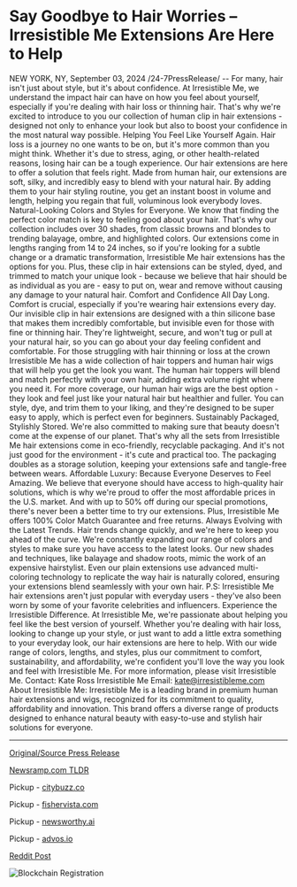 # Say Goodbye to Hair Worries – Irresistible Me Extensions Are Here to Help

NEW YORK, NY, September 03, 2024 /24-7PressRelease/ -- For many, hair isn't just about style, but it's about confidence. At Irresistible Me, we understand the impact hair can have on how you feel about yourself, especially if you're dealing with hair loss or thinning hair. That's why we're excited to introduce to you our collection of human clip in hair extensions - designed not only to enhance your look but also to boost your confidence in the most natural way possible.  Helping You Feel Like Yourself Again.  Hair loss is a journey no one wants to be on, but it's more common than you might think. Whether it's due to stress, aging, or other health-related reasons, losing hair can be a tough experience. Our hair extensions are here to offer a solution that feels right. Made from human hair, our extensions are soft, silky, and incredibly easy to blend with your natural hair. By adding them to your hair styling routine, you get an instant boost in volume and length, helping you regain that full, voluminous look everybody loves.  Natural-Looking Colors and Styles for Everyone.  We know that finding the perfect color match is key to feeling good about your hair. That's why our collection includes over 30 shades, from classic browns and blondes to trending balayage, ombre, and highlighted colors. Our extensions come in lengths ranging from 14 to 24 inches, so if you're looking for a subtle change or a dramatic transformation, Irresistible Me hair extensions has the options for you. Plus, these clip in hair extensions can be styled, dyed, and trimmed to match your unique look - because we believe that hair should be as individual as you are - easy to put on, wear and remove without causing any damage to your natural hair.  Comfort and Confidence All Day Long.  Comfort is crucial, especially if you're wearing hair extensions every day. Our invisible clip in hair extensions are designed with a thin silicone base that makes them incredibly comfortable, but invisible even for those with fine or thinning hair. They're lightweight, secure, and won't tug or pull at your natural hair, so you can go about your day feeling confident and comfortable.  For those struggling with hair thinning or loss at the crown Irresistible Me has a wide collection of hair toppers and human hair wigs that will help you get the look you want. The human hair toppers will blend and match perfectly with your own hair, adding extra volume right where you need it. For more coverage, our human hair wigs are the best option - they look and feel just like your natural hair but healthier and fuller. You can style, dye, and trim them to your liking, and they're designed to be super easy to apply, which is perfect even for beginners.  Sustainably Packaged, Stylishly Stored.  We're also committed to making sure that beauty doesn't come at the expense of our planet. That's why all the sets from Irresistible Me hair extensions come in eco-friendly, recyclable packaging. And it's not just good for the environment - it's cute and practical too. The packaging doubles as a storage solution, keeping your extensions safe and tangle-free between wears.  Affordable Luxury: Because Everyone Deserves to Feel Amazing.  We believe that everyone should have access to high-quality hair solutions, which is why we're proud to offer the most affordable prices in the U.S. market. And with up to 50% off during our special promotions, there's never been a better time to try our extensions. Plus, Irresistible Me offers 100% Color Match Guarantee and free returns.  Always Evolving with the Latest Trends.  Hair trends change quickly, and we're here to keep you ahead of the curve. We're constantly expanding our range of colors and styles to make sure you have access to the latest looks. Our new shades and techniques, like balayage and shadow roots, mimic the work of an expensive hairstylist. Even our plain extensions use advanced multi-coloring technology to replicate the way hair is naturally colored, ensuring your extensions blend seamlessly with your own hair.  P.S: Irresistible Me hair extensions aren't just popular with everyday users - they've also been worn by some of your favorite celebrities and influencers.   Experience the Irresistible Difference.  At Irresistible Me, we're passionate about helping you feel like the best version of yourself. Whether you're dealing with hair loss, looking to change up your style, or just want to add a little extra something to your everyday look, our hair extensions are here to help. With our wide range of colors, lengths, and styles, plus our commitment to comfort, sustainability, and affordability, we're confident you'll love the way you look and feel with Irresistible Me.  For more information, please visit Irresistible Me.  Contact: Kate Ross Irresistible Me Email: kate@irresistibleme.com  About Irresistible Me:  Irresistible Me is a leading brand in premium human hair extensions and wigs, recognized for its commitment to quality, affordability and innovation. This brand offers a diverse range of products designed to enhance natural beauty with easy-to-use and stylish hair solutions for everyone. 

---

[Original/Source Press Release](https://www.24-7pressrelease.com/press-release/513963/say-goodbye-to-hair-worries-irresistible-me-extensions-are-here-to-help)
                    

[Newsramp.com TLDR](https://newsramp.com/curated-news/irresistible-me-introduces-human-hair-extensions-collection/6c2a565b40a9419f89c16db79eeec9ae) 


Pickup - [citybuzz.co](https://citybuzz.co/2024/09/03/irresistible-me-revolutionizes-hair-enhancement-with-innovative-extensions-and-wigs)

Pickup - [fishervista.com](https://fishervista.com/en/irresistible-me-introduces-advanced-hair-extensions-for-confidence-and-style/20246465)

Pickup - [newsworthy.ai](https://newsworthy.ai/en/irresistible-me-launches-innovative-hair-extension-line-to-address-hair-loss-and-boost-confidence/20246465)

Pickup - [advos.io](https://advos.io/en/irresistible-me-launches-comprehensive-range-of-human-hair-extensions/20246465)
 



[Reddit Post](https://www.reddit.com/r/newsramp/comments/1f7upr0/irresistible_me_introduces_human_hair_extensions/) 



![Blockchain Registration](https://cdn.newsramp.app/24-7PressRelease/qrcode/249/3/kissaU8c.webp)
